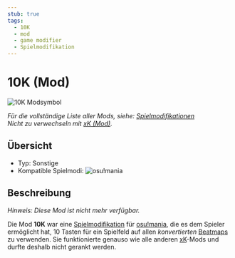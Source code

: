 ```yaml
---
stub: true
tags:
  - 10K
  - mod
  - game modifier
  - Spielmodifikation
---
```


# 10K (Mod)

![10K Modsymbol](/wiki/shared/mods/10K.png "10K Modsymbol")

*Für die vollständige Liste aller Mods, siehe: [Spielmodifikationen](/wiki/Game_modifier)*\
*Nicht zu verwechseln mit [xK (Mod)](/wiki/Game_modifier/xK).*

## Übersicht

- Typ: Sonstige
- Kompatible Spielmodi: ![][osu!mania]

## Beschreibung

*Hinweis: Diese Mod ist nicht mehr verfügbar.*

Die Mod **10K** war eine [Spielmodifikation](/wiki/Game_modifier) für [osu!mania](/wiki/Game_mode/osu!mania), die es dem Spieler ermöglicht hat, 10 Tasten für ein Spielfeld auf allen *konvertierten* [Beatmaps](/wiki/Beatmap) zu verwenden. Sie funktionierte genauso wie alle anderen [xK](/wiki/Game_modifier/xK)-Mods und durfte deshalb nicht gerankt werden.

[osu!mania]: /wiki/shared/mode/mania.png "osu!mania"
